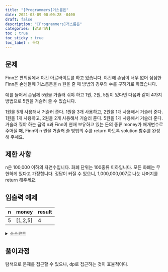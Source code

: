 ```yaml
---
title: "[Programmers]거스름돈"
date: 2021-03-09 00:00:28 -0400
draft: false
description: "[Programmers]거스름돈"
categories: [알고리즘]
toc : true
toc_sticky : true
toc_label : 목차
---
```


## 문제

Finn은 편의점에서 야간 아르바이트를 하고 있습니다. 야간에 손님이 너무 없어 심심한 Finn은 손님들께 거스름돈을 n 원을 줄 때 방법의 경우의 수를 구하기로 하였습니다.

예를 들어서 손님께 5원을 거슬러 줘야 하고 1원, 2원, 5원이 있다면 다음과 같이 4가지 방법으로 5원을 거슬러 줄 수 있습니다.

1원을 5개 사용해서 거슬러 준다.
1원을 3개 사용하고, 2원을 1개 사용해서 거슬러 준다.
1원을 1개 사용하고, 2원을 2개 사용해서 거슬러 준다.
5원을 1개 사용해서 거슬러 준다.
거슬러 줘야 하는 금액 n과 Finn이 현재 보유하고 있는 돈의 종류 money가 매개변수로 주어질 때, Finn이 n 원을 거슬러 줄 방법의 수를 return 하도록 solution 함수를 완성해 주세요.

## 제한 사항

n은 100,000 이하의 자연수입니다.
화폐 단위는 100종류 이하입니다.
모든 화폐는 무한하게 있다고 가정합니다.
정답이 커질 수 있으니, 1,000,000,007로 나눈 나머지를 return 해주세요.

## 입출력 예제
|n|money|result|
|---|----|-----|
|5|[1,2,5]|4|

<details>
<summary>소스코드</summary>
<div markdown="1">

```java

import java.util.*;
class Solution {
    public int solution(int n, int[] money) {
        int answer = 0;
        int arr[]=new int[n+1];
        Arrays.sort(money);
        
        arr[0]=1;
        for(int i=0;i<money.length;i++){
            for(int j=money[i];j<=n;j++){
                arr[j]+=arr[j-money[i]];
            }
        }
        return arr[n]%1000000007;
    }
}

```
</div>
</details>

## 풀이과정
탐색으로 문제를 접근할 수 있으나, dp로 접근하는 것이 효율적이다.